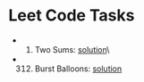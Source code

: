 # Leet Code Tasks

- 1. Two Sums: [solution](https://github.com/yk4r2/LeetCodeTasks/tree/master/1.TwoSum)\
- 312. Burst Balloons: [solution](https://github.com/yk4r2/LeetCodeTasks/tree/master/312.BurstBalloons)
